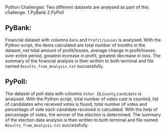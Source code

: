 Python Challenges: Two different datasets are analysed as part of this challenge.
  1.PyBank
  2.PyPoll

PyBank: 
-------
  Financial dataset with columns `Date` and `Profit/Losses` is analysed. 
  With the Python script, the items calculated are total number of months in the dataset, net total amount of profit/losses, average change in profit/losses over entire period, greatest increase in profit, greatest decrease in loss.
  The summary of the financial analysis is then written to both terminal and file named `Results_from_Analysis.txt` successfully.
  
PyPoll:
-------
  The dataset of poll data with columns `Voter ID`,`County`,`Candidate` is analysed.
  With the Python script, total number of votes cast is counted, list of candidates who received votes is found, total number of votes and percentage of vote each candidate received is calculated. With the help of percentage of votes, the winner of the election is determined.
  The summary of the election data analysis is then written to both terminal and file named `Results_from_Analysis.txt` successfully.
 
 
